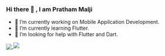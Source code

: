 ### Hi there 👋 , I am Pratham Malji

- 🔭 I’m currently working on Mobile Appilcation Development.
- 🌱 I’m currently learning Flutter.
- 🤔 I’m looking for help with Flutter and Dart.
<a href="https://github.com/pratham3164">
  <img align="center" src="https://github-readme-stats.vercel.app/api/top-langs/?username=pratham3164&theme=dracula&line_langs_below=1" />
</a>
<img src="https://github-readme-stats.vercel.app/api?username=pratham3164&&show_icons=true&title_color=ffffff&icon_color=bb2acf&text_color=daf7dc&bg_color=151515" />
<!--
**pratham3164/pratham3164** is a ✨ _special_ ✨ repository because its `README.md` (this file) appears on your GitHub profile.

Here are some ideas to get you started:


- 👯 I’m looking to collaborate on ...

- 💬 Ask me about ...
- 📫 How to reach me: ...
- 😄 Pronouns: He/His
- ⚡ Fun fact: ...
-->
